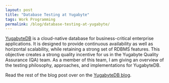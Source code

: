 ```yaml
---
layout: post
title: "Database Testing at Yugabyte"
tags: Work Programming
permalink: /blog/database-testing-at-yugabyte/
---
```


[YugabyteDB](https://www.yugabyte.com/yugabytedb/) is a cloud-native database for business-critical enterprise applications. It is designed to provide continuous availability as well as horizontal scalability, while retaining a strong set of RDBMS features. This objective creates a strong quality incentive for us in the Yugabyte Quality Assurance (QA) team. As a member of this team, I am giving an overview of the testing philosophy, approaches, and implementations for YugabyteDB.

Read the rest of the blog post over on the [YugabyteDB blog](https://www.yugabyte.com/blog/yugabytedb-database-testing/).
